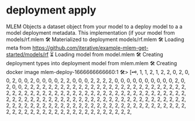 # deployment apply

MLEM Objects a dataset object from your model to a deploy model to a a model
deployment metadata. This implementation (if your model from models/rf.mlem 🛠
Materialized to deployment models/rf.mlem 🛠 Loading meta from
https://github.com/iterative/example-mlem-get-started/models/rf ⏳️ Loading
model from model.mlem 🛠 Creating deployment types into deployment model from
mlem.mlem 🛠 Creating docker image mlem-deploy-1666666666660:1 🛠> [🗝, 1, 1, 2, 1,
2, 2, 0, 2, 0, 0, 2, 0, 0, 2, 0, 0, 0, 0, 2, 2, 0, 0, 0, 2, 2, 2, 2, 0, 0, 0, 0,
0, 0, 0, 0, 0, 0, 2, 0, 2, 0, 0, 2, 2, 2, 2, 2, 2, 2, 2, 2, 2, 2, 2, 2, 2, 2, 2,
2, 2, 2, 2, 2, 2, 2, 2, 2, 2, 2, 2, 2, 2, 2, 2, 2, 2, 2, 2, 2, 2, 2, 2, 2, 2, 2,
2, 2, 2, 2, 2, 2, 2, 2, 2, 2, 2, 2, 2, 2, 2, 2, 2, 2, 2, 2, 2, 2, 2, 2, 2, 2, 2,
2, 2, 2, 2, 2, 2, 2, 2, 2, 2, 2, 2, 2, 2, 2, 2, 2, 2, 2, 2, 2, 2, 2, 2, 2, 2, 2,
2, 2, 2, 2, 2, 2, 2, 2, 2, 2, 2, 2, 2, 2, 2, 2, 2, 2, 2, 2, 2, 2, 2, 2, 2, 2, 2,
2, 2, 2, 2, 2, 2, 2, 2, 2, 2, 2, 2, 2, 2,
